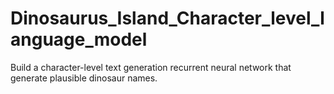 # Dinosaurus_Island_Character_level_language_model
Build a character-level text generation recurrent neural network that generate plausible dinosaur names.
